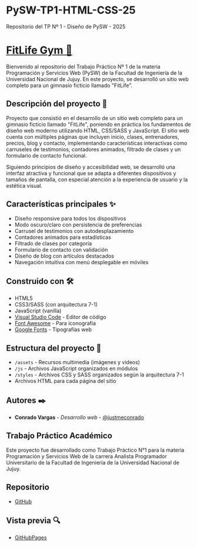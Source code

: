 # PySW-TP1-HTML-CSS-25
Repositorio del TP Nº 1 - Diseño de PySW - 2025
# [FitLife Gym 💪](https://justmeconrado.github.io/PySW-TP1-HTML-CSS-25/)
Bienvenido al repositorio del Trabajo Práctico Nº 1 de la materia Programación y Servicios Web (PySW) de la Facultad de Ingeniería de la Universidad Nacional de Jujuy. En este proyecto, se desarrolló un sitio web completo para un gimnasio ficticio llamado "FitLife".

## Descripción del proyecto 📝

Proyecto que consistió en el desarrollo de un sitio web completo para un gimnasio ficticio llamado "FitLife", poniendo en práctica los fundamentos de diseño web moderno utilizando HTML, CSS/SASS y JavaScript. El sitio web cuenta con múltiples páginas que incluyen inicio, clases, entrenadores, precios, blog y contacto, implementando características interactivas como carruseles de testimonios, contadores animados, filtrado de clases y un formulario de contacto funcional.

Siguiendo principios de diseño y accesibilidad web, se desarrolló una interfaz atractiva y funcional que se adapta a diferentes dispositivos y tamaños de pantalla, con especial atención a la experiencia de usuario y la estética visual.

## Características principales ✨

- Diseño responsive para todos los dispositivos
- Modo oscuro/claro con persistencia de preferencias
- Carrusel de testimonios con autodesplazamiento
- Contadores animados para estadísticas
- Filtrado de clases por categoría
- Formulario de contacto con validación
- Diseño de blog con artículos destacados
- Navegación intuitiva con menú desplegable en móviles

## Construido con 🛠️

- HTML5
- CSS3/SASS (con arquitectura 7-1)
- JavaScript (vanilla)
- [Visual Studio Code](https://code.visualstudio.com) - Editor de código
- [Font Awesome](https://fontawesome.com) - Para iconografía
- [Google Fonts](https://fonts.google.com) - Tipografías web

## Estructura del proyecto 📁

- `/assets` - Recursos multimedia (imágenes y videos)
- `/js` - Archivos JavaScript organizados en módulos
- `/styles` - Archivos CSS y SASS organizados según la arquitectura 7-1
- Archivos HTML para cada página del sitio

## Autores ✒️

- **Conrado Vargas** - _Desarrollo web_ - [@justmeconrado](https://github.com/justmeconrado)

## Trabajo Práctico Académico

Este proyecto fue desarrollado como Trabajo Práctico N°1 para la materia Programación y Servicios Web de la carrera Analista Programador Universitario de la Facultad de Ingeniería de la Universidad Nacional de Jujuy.

## Repositorio

- [GitHub](https://github.com/justmeconrado/PySW-TP1-HTML-CSS-25)

## Vista previa 🔍

- [GitHubPages](https://justmeconrado.github.io/PySW-TP1-HTML-CSS-25/)
